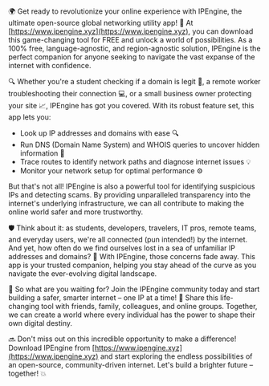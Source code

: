 🌍️ Get ready to revolutionize your online experience with IPEngine, the ultimate open-source global networking utility app! 🚀 At [https://www.ipengine.xyz](https://www.ipengine.xyz), you can download this game-changing tool for FREE and unlock a world of possibilities. As a 100% free, language-agnostic, and region-agnostic solution, IPEngine is the perfect companion for anyone seeking to navigate the vast expanse of the internet with confidence.

🔍️ Whether you're a student checking if a domain is legit 🤔, a remote worker troubleshooting their connection 💻, or a small business owner protecting your site 📈, IPEngine has got you covered. With its robust feature set, this app lets you:

* Look up IP addresses and domains with ease 🔍
* Run DNS (Domain Name System) and WHOIS queries to uncover hidden information 🔎
* Trace routes to identify network paths and diagnose internet issues 💡
* Monitor your network setup for optimal performance ⚙️

But that's not all! IPEngine is also a powerful tool for identifying suspicious IPs and detecting scams. By providing unparalleled transparency into the internet's underlying infrastructure, we can all contribute to making the online world safer and more trustworthy.

🛡️ Think about it: as students, developers, travelers, IT pros, remote teams, and everyday users, we're all connected (pun intended!) by the internet. And yet, how often do we find ourselves lost in a sea of unfamiliar IP addresses and domains? 🌊 With IPEngine, those concerns fade away. This app is your trusted companion, helping you stay ahead of the curve as you navigate the ever-evolving digital landscape.

📡️ So what are you waiting for? Join the IPEngine community today and start building a safer, smarter internet – one IP at a time! 💪 Share this life-changing tool with friends, family, colleagues, and online groups. Together, we can create a world where every individual has the power to shape their own digital destiny.

🔜️ Don't miss out on this incredible opportunity to make a difference! Download IPEngine from [https://www.ipengine.xyz](https://www.ipengine.xyz) and start exploring the endless possibilities of an open-source, community-driven internet. Let's build a brighter future – together! 💥